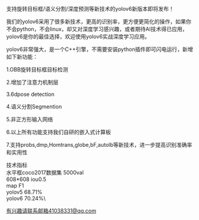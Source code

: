 支持旋转目标框/语义分割/深度预测等新技术的yolov6新版本即将发布！

我们的yolov6采用了很多新技术，更高的识别率，更方便更简化的操作，如果你不会python，不会linux，却又对深度学习感兴趣，或者期待AI技术得已应用，
yolov6是你的最佳选择，欢迎使用yolov6实战深度学习应用。

yolov6非常强大，是一个C++引擎，不需要安装python插件即可闪电运行，新增如下新功能：

1.OBB旋转目标框目标检测

2.增加了注意力机制层

3.6dpose detection

4.语义分割Segmention

5.非正方形输入网络

6.以上所有功能支持我们自研的嵌入式计算板

7.支持probs,dmp,Homtrans,globe,bF,autolb等新技术，进一步提高识别准确率和实用性

技术指标\
水平框coco2017数据集 5000val\
608*608 iou0.5\
         map         F1\
yolov5  68.71%\
yolov6  70.24%\

有兴趣请联系邮箱41038331@qq.com

